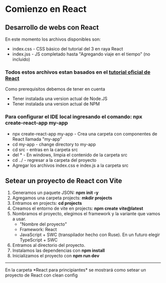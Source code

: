 # Comienzo en React
## Desarrollo de webs con React
En este momento los archivos disponibles son:
* index.css - CSS básico del tutorial del 3 en raya React
* index.jss - JS completado hasta "Agregando viaje en el tiempo" (no incluido)

### Todos estos archivos estan basados en el [tutorial oficial de React](https://es.reactjs.org/tutorial/tutorial.html)

Como prerequisitos debemos de tener en cuenta
* Tener instalada una version actual de Node.JS
* Tener instalada una version actual de NPM

### Para configurar el IDE local ingresando el comando: npx create-react-app my-app
* npx create-react-app my-app - Crea una carpeta con componentes de React llamada "my-app"
* cd my-app - change directory to my-app
* cd src - entras en la carpeta src
* del * - En windows, limpia el contenido de la carpeta src
* cd ../ - regresar a la carpeta del proyecto
* Agregar los archivos index.css e index.js a la carpeta src

## Setear un proyecto de React con Vite
1. Generamos un paquete JSON: **npm init -y**
2. Agregamos una carpeta projects: **mkdir projects**
3. Entramos en projects: **cd projects**
4. Creamos el entorno de vite en projects: **npm create vite@latest**
5. Nombramos el proyecto, elegimos el framework y la variante que vamos a usar.
   * "Nombre del proyecto"
   * Framework: React
   * JavaScript + SWC (transpilador hecho con Ruse). En un futuro elegir TypeScript + SWC
6. Entramos al directorio del proyecto.
7. Instalamos las dependencias con **npm install**
8. Inicializamos el proyecto con **npm run dev**

<hr>
En la carpeta *React para principiantes* se mostrará como setear un proyecto de React con clean config
